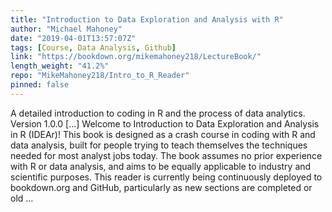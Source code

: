 ```yaml
---
title: "Introduction to Data Exploration and Analysis with R"
author: "Michael Mahoney"
date: "2019-04-01T13:57:07Z"
tags: [Course, Data Analysis, Github]
link: "https://bookdown.org/mikemahoney218/LectureBook/"
length_weight: "41.2%"
repo: "MikeMahoney218/Intro_to_R_Reader"
pinned: false
---
```


A detailed introduction to coding in R and the process of data analytics. Version 1.0.0 [...] Welcome to Introduction to Data Exploration and Analysis in R (IDEAr)! This book is designed as a crash course in coding with R and data analysis, built for people trying to teach themselves the techniques needed for most analyst jobs today. The book assumes no prior experience with R or data analysis, and aims to be equally applicable to industry and scientific purposes. This reader is currently being continuously deployed to bookdown.org and GitHub, particularly as new sections are completed or old  ...
